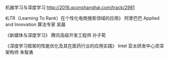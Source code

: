 机器学习与深度学习 http://2016.qconshanghai.com/track/2981

《LTR（Learning To Rank）在个性化电商搜索领域的应用》
阿里巴巴 Applied and Innovation 算法专家 吴晨

《新媒体与深度学习》
腾讯高级开发工程师 孙子荀

《深度学习框架的性能优化及其在医药行业的应用实践》
Intel 亚太研发中心资深架构师 朱智勇
